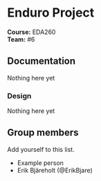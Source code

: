 # Enduro Project

**Course:**  EDA260  
**Team:**    #6


## Documentation
Nothing here yet

### Design
Nothing here yet

## Group members
Add yourself to this list.

 - Example person
 - Erik Bjäreholt (@ErikBjare)

